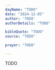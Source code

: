 ```yaml
---
dayName: "TODO"
date: "2024-12-05"
author: 'TODO'
authorDetails: "TODO"

bibleQuote: "TODO"
source: "TODO"

prayer: "TODO"

---
```


TODO
